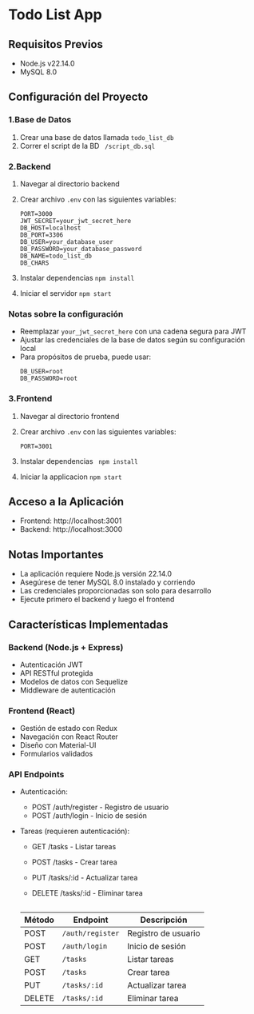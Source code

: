 
# Todo List App

## Requisitos Previos
- Node.js v22.14.0
- MySQL 8.0

## Configuración del Proyecto

### 1.Base de Datos
1. Crear una base de datos llamada `todo_list_db`
2. Correr el script de la BD
   ``` /script_db.sql```

### 2.Backend

1. Navegar al directorio backend
2. Crear archivo `.env` con las siguientes variables:
    ```env
    PORT=3000
    JWT_SECRET=your_jwt_secret_here
    DB_HOST=localhost
    DB_PORT=3306
    DB_USER=your_database_user
    DB_PASSWORD=your_database_password
    DB_NAME=todo_list_db
    DB_CHARS
    ```

3. Instalar dependencias
    ```npm install```

4. Iniciar el servidor
    ```npm start```

### Notas sobre la configuración
- Reemplazar `your_jwt_secret_here` con una cadena segura para JWT
- Ajustar las credenciales de la base de datos según su configuración local
- Para propósitos de prueba, puede usar:
  ```env
  DB_USER=root
  DB_PASSWORD=root
  ```

### 3.Frontend

1. Navegar al directorio frontend
2. Crear archivo `.env` con las siguientes variables:
    ```env
    PORT=3001
     ```

3. Instalar dependencias
   ``` npm install```

4. Iniciar la applicacion
    ```npm start```



## Acceso a la Aplicación
- Frontend: http://localhost:3001
- Backend: http://localhost:3000



## Notas Importantes
- La aplicación requiere Node.js versión 22.14.0
- Asegúrese de tener MySQL 8.0 instalado y corriendo
- Las credenciales proporcionadas son solo para desarrollo
- Ejecute primero el backend y luego el frontend




## Características Implementadas

### Backend (Node.js + Express)
- Autenticación JWT
- API RESTful protegida
- Modelos de datos con Sequelize
- Middleware de autenticación

### Frontend (React)
- Gestión de estado con Redux
- Navegación con React Router
- Diseño con Material-UI
- Formularios validados

### API Endpoints
- Autenticación:
  - POST /auth/register - Registro de usuario
  - POST /auth/login - Inicio de sesión

- Tareas (requieren autenticación):
  - GET /tasks - Listar tareas
  - POST /tasks - Crear tarea
  - PUT /tasks/:id - Actualizar tarea
  - DELETE /tasks/:id - Eliminar tarea




    ```markdown
   | Método | Endpoint             | Descripción                  |
   | ------ | -------------------- | ---------------------------- |
   | POST   | `/auth/register`    | Registro de usuario          |
   | POST   | `/auth/login`       | Inicio de sesión             |
   | GET    | `/tasks`            | Listar tareas                |
   | POST   | `/tasks`            | Crear tarea                  |
   | PUT    | `/tasks/:id`        | Actualizar tarea             |
   | DELETE | `/tasks/:id`        | Eliminar tarea               |